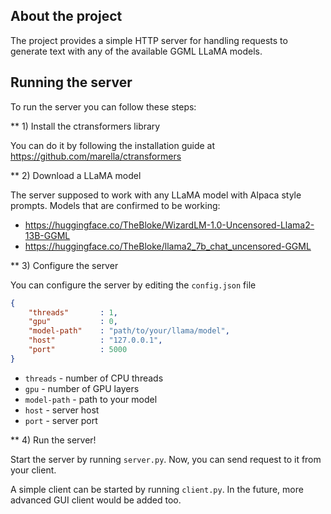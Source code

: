 ## About the project ##

The project provides a simple HTTP server for handling requests to generate text with any of the available GGML LLaMA models.

## Running the server ##

To run the server you can follow these steps:

** 1) Install the ctransformers library

You can do it by following the installation guide at https://github.com/marella/ctransformers

** 2) Download a LLaMA model

The server supposed to work with any LLaMA model with Alpaca style prompts.
Models that are confirmed to be working:
* https://huggingface.co/TheBloke/WizardLM-1.0-Uncensored-Llama2-13B-GGML
* https://huggingface.co/TheBloke/llama2_7b_chat_uncensored-GGML

** 3) Configure the server

You can configure the server by editing the `config.json` file

```json
{
    "threads"       : 1,
    "gpu"           : 0,
    "model-path"    : "path/to/your/llama/model",
    "host"          : "127.0.0.1",
    "port"          : 5000
}
```

* `threads` - number of CPU threads
* `gpu` - number of GPU layers
* `model-path` - path to your model
* `host` - server host
* `port` - server port

** 4) Run the server!

Start the server by running `server.py`. Now, you can send request to it from your client.

A simple client can be started by running `client.py`. In the future, more advanced GUI client would be added too.